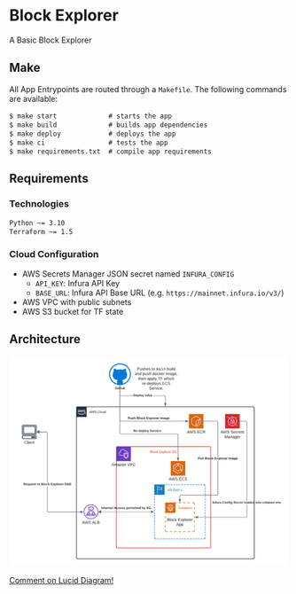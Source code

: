 # Block Explorer

A Basic Block Explorer

## Make
All App Entrypoints are routed through a `Makefile`. The following commands are available:
```shell
$ make start             # starts the app
$ make build             # builds app dependencies
$ make deploy            # deploys the app
$ make ci                # tests the app
$ make requirements.txt  # compile app requirements
```

## Requirements

### Technologies
```shell
Python ~= 3.10
Terraform ~= 1.5
```

### Cloud Configuration

* AWS Secrets Manager JSON secret named `INFURA_CONFIG`
    * `API_KEY`: Infura API Key
    * `BASE_URL`: Infura API Base URL (e.g. `https://mainnet.infura.io/v3/`)
* AWS VPC with public subnets
* AWS S3 bucket for TF state


## Architecture
![Architecture](architecture.png "Block Explorer Architecture")

[Comment on Lucid Diagram!](https://lucid.app/lucidchart/e24f71af-2616-485f-98a6-16adba994ed9/edit?viewport_loc=-19%2C-93%2C2071%2C1468%2C0_0&invitationId=inv_8c12b174-cd52-4d16-b23e-086aea55d149)
